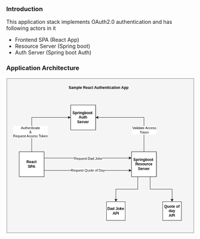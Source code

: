 ### Introduction

This application stack implements OAuth2.0 authentication and has following actors in it

- Frontend SPA (React App)
- Resource Server (Spring boot)
- Auth Server (Spring boot Auth)

### Application Architecture

![App architecture](./app-architecture.png)
